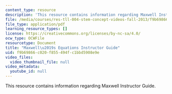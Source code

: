 ```yaml
---
content_type: resource
description: 'This resource contains information regarding Maxwell Instructor Guide. '
file: /media/courses/res-tll-004-stem-concept-videos-fall-2013/f9b69866c020f855494fc1bbd5908e9e_MITRES_TLL-004F13_Max_IG.pdf
file_type: application/pdf
learning_resource_types: []
license: https://creativecommons.org/licenses/by-nc-sa/4.0/
ocw_type: OCWFile
resourcetype: Document
title: "Maxwell\u2019s Equations Instructor Guide"
uid: f9b69866-c020-f855-494f-c1bbd5908e9e
video_files:
  video_thumbnail_file: null
video_metadata:
  youtube_id: null
---
```

This resource contains information regarding Maxwell Instructor Guide. 